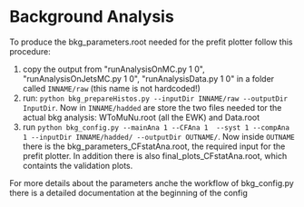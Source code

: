 # Background Analysis

To produce the bkg_parameters.root needed for the prefit plotter follow this procedure:
1. copy the output from "runAnalysisOnMC.py 1 0", "runAnalysisOnJetsMC.py 1 0", "runAnalysisData.py 1 0" in a folder called `INNAME/raw` (this name is not hardcoded!)
2. run: `python bkg_prepareHistos.py --inputDir INNAME/raw --outputDir InputDir`. Now in `INNAME/hadded` are store the two files needed tor the actual bkg analysis: WToMuNu.root (all the EWK) and Data.root
3. run `python bkg_config.py --mainAna 1 --CFAna 1  --syst 1 --compAna 1 --inputDir INNAME/hadded/ --outputDir OUTNAME/`. Now inside `OUTNAME` there is the bkg_parameters_CFstatAna.root, the required input for the prefit plotter. In addition there is also final_plots_CFstatAna.root, which containts the validation plots.

For more details about the parameters anche the workflow of bkg_config.py there is a detailed documentation at the beginning of the config